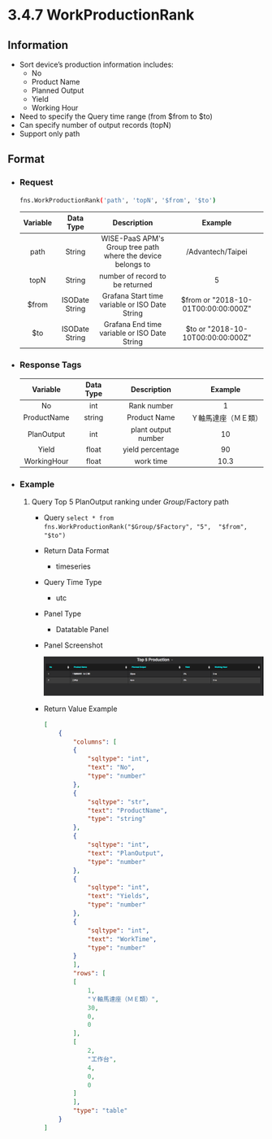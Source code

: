 # 3.4.7 WorkProductionRank

## Information

* Sort device’s production information includes:
    * No
    * Product Name
    * Planned Output
    * Yield
    * Working Hour
* Need to specify the Query time range (from $from to $to)
* Can specify number of output records (topN)
* Support only path


## Format

* ### Request

  ``` sh
  fns.WorkProductionRank('path', 'topN', '$from', '$to')
  ```

  | Variable | Data Type | Description | Example |
  | :---: | :---: | :---: | :---: |
  | path | String | WISE-PaaS APM's Group tree path<br>where the device belongs to | /Advantech/Taipei |
  | topN | String | number of record to be returned | 5 |
  | $from | ISODate String | Grafana Start time variable or ISO Date String | $from or "2018-10-01T00:00:00:000Z" |
  | $to | ISODate String | Grafana End time variable or ISO Date String | $to or "2018-10-10T00:00:00:000Z" |

* ### Response Tags

    | Variable | Data Type | Description | Example |
    | :---: | :---: | :---: | :---: |
    | No | int | Rank number | 1 |
    | ProductName | string | Product Name | Ｙ軸馬達座（ＭＥ類）|
    | PlanOutput | int | plant output number | 10 |
    | Yield | float | yield percentage | 90 |
    | WorkingHour | float | work time | 10.3 |


* ### Example
    1. Query Top 5 PlanOutput ranking under $Group/$Factory path
        - Query
        ``` select * from fns.WorkProductionRank("$Group/$Factory", "5",  "$from", "$to") ```
        - Return Data Format
            * timeseries
        - Query Time Type
            * utc
        - Panel Type
            * Datatable Panel
        - Panel Screenshot

            ![](/images/3.4.7-WorkProductionRank.png)
        - Return Value Example

            ``` json
            [
                {
                    "columns": [
                    {
                        "sqltype": "int",
                        "text": "No",
                        "type": "number"
                    },
                    {
                        "sqltype": "str",
                        "text": "ProductName",
                        "type": "string"
                    },
                    {
                        "sqltype": "int",
                        "text": "PlanOutput",
                        "type": "number"
                    },
                    {
                        "sqltype": "int",
                        "text": "Yields",
                        "type": "number"
                    },
                    {
                        "sqltype": "int",
                        "text": "WorkTime",
                        "type": "number"
                    }
                    ],
                    "rows": [
                    [
                        1,
                        "Ｙ軸馬達座（ＭＥ類）",
                        30,
                        0,
                        0
                    ],
                    [
                        2,
                        "工作台",
                        4,
                        0,
                        0
                    ]
                    ],
                    "type": "table"
                }
            ]
            ```
